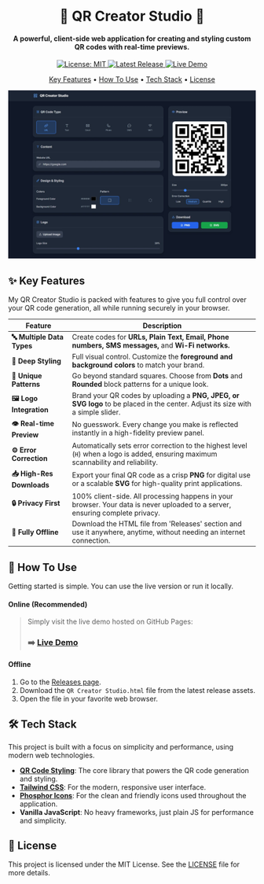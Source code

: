<h1 align="center">
  <br>
  🎨 QR Creator Studio 🎨
  <br>
</h1>

<h4 align="center">A powerful, client-side web application for creating and styling custom QR codes with real-time previews.</h4>

<p align="center">
  <a href="https://github.com/iambalaji-k/qr-creator-studio/blob/main/LICENSE">
    <img src="https://img.shields.io/badge/License-MIT-yellow.svg" alt="License: MIT">
  </a>
  <a href="https://github.com/iambalaji-k/qr-creator-studio/releases/latest">
    <img src="https://img.shields.io/github/v/release/iambalaji-k/qr-creator-studio?color=blue" alt="Latest Release">
  </a>
  <a href="https://iambalaji-k.github.io/qr-creator-studio/">
    <img src="https://img.shields.io/badge/Website-Live_Demo-green?style=for-the-badge&logo=github" alt="Live Demo">
  </a>
</p>

<p align="center">
  <a href="#-key-features">Key Features</a> •
  <a href="#-how-to-use">How To Use</a> •
  <a href="#️-tech-stack">Tech Stack</a> •
  <a href="#-license">License</a>
</p>

![Screenshot](https://raw.githubusercontent.com/iambalaji-k/qr-creator-studio/main/screenshot.jpeg)

## ✨ Key Features

My QR Creator Studio is packed with features to give you full control over your QR code generation, all while running securely in your browser.

| Feature                 | Description                                                                                                                              |
| ----------------------- | ---------------------------------------------------------------------------------------------------------------------------------------- |
| **🔤 Multiple Data Types** | Create codes for **URLs, Plain Text, Email, Phone numbers, SMS messages,** and **Wi-Fi networks.** |
| **🎨 Deep Styling** | Full visual control. Customize the **foreground and background colors** to match your brand.                                           |
| **💠 Unique Patterns** | Go beyond standard squares. Choose from **Dots** and **Rounded** block patterns for a unique look.                                     |
| **🖼️ Logo Integration** | Brand your QR codes by uploading a **PNG, JPEG, or SVG logo** to be placed in the center. Adjust its size with a simple slider.       |
| **👁️ Real-time Preview** | No guesswork. Every change you make is reflected instantly in a high-fidelity preview panel.                                         |
| **⚙️ Error Correction** | Automatically sets error correction to the highest level (`H`) when a logo is added, ensuring maximum scannability and reliability.    |
| **📥 High-Res Downloads** | Export your final QR code as a crisp **PNG** for digital use or a scalable **SVG** for high-quality print applications.                |
| **🔒 Privacy First** | 100% client-side. All processing happens in your browser. Your data is never uploaded to a server, ensuring complete privacy.          |
| **🔌 Fully Offline** | Download the HTML file from 'Releases' section and use it anywhere, anytime, without needing an internet connection.                                        |

## 🚀 How To Use

Getting started is simple. You can use the live version or run it locally.

#### Online (Recommended)
> Simply visit the live demo hosted on GitHub Pages:
> ### ➡️ **[Live Demo](https://iambalaji-k.github.io/qr-creator-studio/)**

#### Offline
1.  Go to the [Releases page](https://github.com/iambalaji-k/qr-creator-studio/releases/latest).
2.  Download the `QR Creator Studio.html` file from the latest release assets.
3.  Open the file in your favorite web browser.

## 🛠️ Tech Stack

This project is built with a focus on simplicity and performance, using modern web technologies.

-   **[QR Code Styling](https://github.com/kozakdenys/qr-code-styling)**: The core library that powers the QR code generation and styling.
-   **[Tailwind CSS](https://tailwindcss.com/)**: For the modern, responsive user interface.
-   **[Phosphor Icons](https://phosphoricons.com/)**: For the clean and friendly icons used throughout the application.
-   **Vanilla JavaScript**: No heavy frameworks, just plain JS for performance and simplicity.

## 📜 License

This project is licensed under the MIT License. See the [LICENSE](https://github.com/iambalaji-k/qr-creator-studio/blob/main/LICENSE) file for more details.
